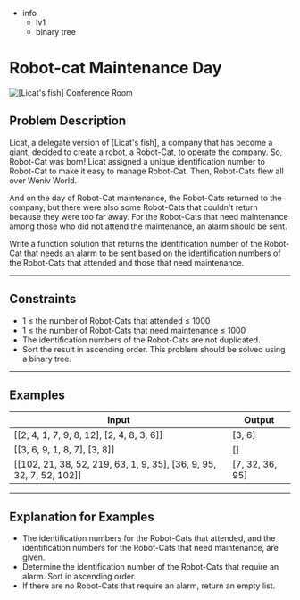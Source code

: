 - info
    - lv1
    - binary tree

# Robot-cat Maintenance Day
![[Licat's fish] Conference Room](./17_1.webp)

## Problem Description
Licat, a delegate version of [Licat's fish], a company that has become a giant, decided to create a robot, a Robot-Cat, to operate the company. So, Robot-Cat was born! Licat assigned a unique identification number to Robot-Cat to make it easy to manage Robot-Cat. Then, Robot-Cats flew all over Weniv World.

And on the day of Robot-Cat maintenance, the Robot-Cats returned to the company, but there were also some Robot-Cats that couldn't return because they were too far away. For the Robot-Cats that need maintenance among those who did not attend the maintenance, an alarm should be sent.


Write a function solution that returns the identification number of the Robot-Cat that needs an alarm to be sent based on the identification numbers of the Robot-Cats that attended and those that need maintenance.

---

## Constraints

- 1 ≤ the number of Robot-Cats that attended ≤ 1000 
- 1 ≤ the number of Robot-Cats that need maintenance ≤ 1000 
- The identification numbers of the Robot-Cats are not duplicated. 
- Sort the result in ascending order. This problem should be solved using a binary tree.

---

## Examples

| Input                                  | Output  |
| ------------------------------------ | ------- |
| [[2, 4, 1, 7, 9, 8, 12], [2, 4, 8, 3, 6]] | [3, 6] |
| [[3, 6, 9, 1, 8, 7], [3, 8]] | [] |
| [[102, 21, 38, 52, 219, 63, 1, 9, 35], [36, 9, 95, 32, 7, 52, 102]] | [7, 32, 36, 95] |

---

## Explanation for Examples

- The identification numbers for the Robot-Cats that attended, and the identification numbers for the Robot-Cats that need maintenance, are given. 
- Determine the identification number of the Robot-Cats that require an alarm. Sort in ascending order. 
- If there are no Robot-Cats that require an alarm, return an empty list.